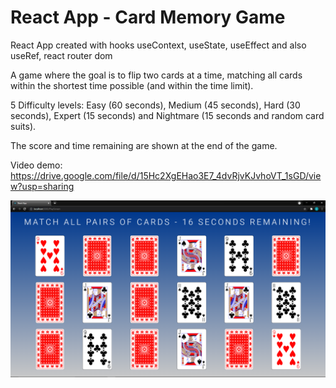 # React App - Card Memory Game

React App created with hooks useContext, useState, useEffect and also useRef, react router dom

A game where the goal is to flip two cards at a time, matching all cards within the shortest time possible (and within the time limit).

5 Difficulty levels: Easy (60 seconds), Medium (45 seconds), Hard (30 seconds), Expert (15 seconds) and Nightmare (15 seconds and random card suits).

The score and time remaining are shown at the end of the game.

Video demo: https://drive.google.com/file/d/15Hc2XgEHao3E7_4dvRjvKJvhoVT_1sGD/view?usp=sharing

![Alt text](./src/res/sample-1.png?raw=true "PlayScreen")